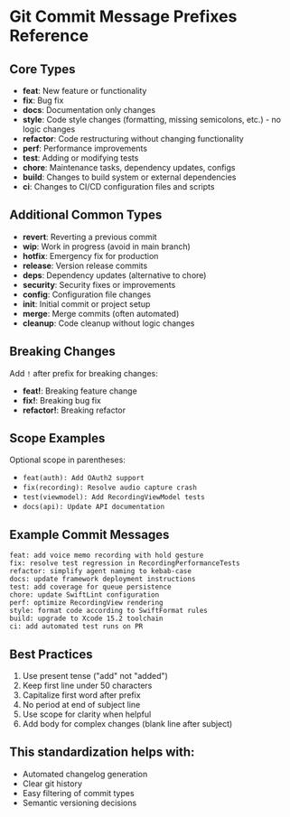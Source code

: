 # Git Commit Message Prefixes Reference

## Core Types

- **feat**: New feature or functionality
- **fix**: Bug fix
- **docs**: Documentation only changes
- **style**: Code style changes (formatting, missing semicolons, etc.) - no logic changes
- **refactor**: Code restructuring without changing functionality
- **perf**: Performance improvements
- **test**: Adding or modifying tests
- **chore**: Maintenance tasks, dependency updates, configs
- **build**: Changes to build system or external dependencies
- **ci**: Changes to CI/CD configuration files and scripts

## Additional Common Types

- **revert**: Reverting a previous commit
- **wip**: Work in progress (avoid in main branch)
- **hotfix**: Emergency fix for production
- **release**: Version release commits
- **deps**: Dependency updates (alternative to chore)
- **security**: Security fixes or improvements
- **config**: Configuration file changes
- **init**: Initial commit or project setup
- **merge**: Merge commits (often automated)
- **cleanup**: Code cleanup without logic changes

## Breaking Changes

Add `!` after prefix for breaking changes:
- **feat!**: Breaking feature change
- **fix!**: Breaking bug fix
- **refactor!**: Breaking refactor

## Scope Examples

Optional scope in parentheses:
- `feat(auth): Add OAuth2 support`
- `fix(recording): Resolve audio capture crash`
- `test(viewmodel): Add RecordingViewModel tests`
- `docs(api): Update API documentation`

## Example Commit Messages

```
feat: add voice memo recording with hold gesture
fix: resolve test regression in RecordingPerformanceTests
refactor: simplify agent naming to kebab-case
docs: update framework deployment instructions
test: add coverage for queue persistence
chore: update SwiftLint configuration
perf: optimize RecordingView rendering
style: format code according to SwiftFormat rules
build: upgrade to Xcode 15.2 toolchain
ci: add automated test runs on PR
```

## Best Practices

1. Use present tense ("add" not "added")
2. Keep first line under 50 characters
3. Capitalize first word after prefix
4. No period at end of subject line
5. Use scope for clarity when helpful
6. Add body for complex changes (blank line after subject)

## This standardization helps with:
- Automated changelog generation
- Clear git history
- Easy filtering of commit types
- Semantic versioning decisions